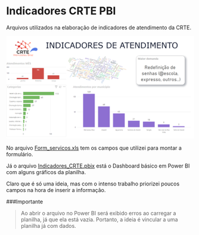 # Indicadores CRTE PBI
Arquivos utilizados na elaboração de indicadores de atendimento da CRTE.

![](https://raw.githubusercontent.com/kheronn/Indicadores-CRTE-PBI/main/indicadores.PNG)

No arquivo [Form_servicos.xls](https://github.com/kheronn/Indicadores-CRTE-PBI/blob/main/Form_Servicos.xlsx) tem os campos que utilizei para montar a formulário. 

Já o arquivo [Indicadores_CRTE.pbix](https://github.com/kheronn/Indicadores-CRTE-PBI/blob/main/Indicadores_CRTE.pbix) está o Dashboard básico em Power BI com alguns gráficos da planilha.

Claro que é só uma ideia, mas com o intenso trabalho priorizei poucos campos na hora de inserir a informação.

###Importante

> Ao abrir o arquivo no Power BI será exibido erros ao carregar a planilha, já que ela está vazia.
> Portanto, a ideia é vincular a uma planilha já com dados.



